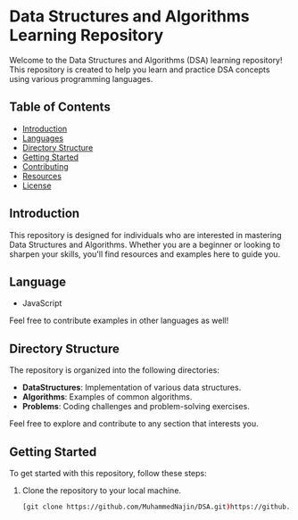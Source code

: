 # Data Structures and Algorithms Learning Repository

Welcome to the Data Structures and Algorithms (DSA) learning repository! This repository is created to help you learn and practice DSA concepts using various programming languages.

## Table of Contents

- [Introduction](#introduction)
- [Languages](#languages)
- [Directory Structure](#directory-structure)
- [Getting Started](#getting-started)
- [Contributing](#contributing)
- [Resources](#resources)
- [License](#license)

## Introduction

This repository is designed for individuals who are interested in mastering Data Structures and Algorithms. Whether you are a beginner or looking to sharpen your skills, you'll find resources and examples here to guide you.

## Language 
- JavaScript

Feel free to contribute examples in other languages as well!

## Directory Structure

The repository is organized into the following directories:

- **DataStructures**: Implementation of various data structures.
- **Algorithms**: Examples of common algorithms.
- **Problems**: Coding challenges and problem-solving exercises.

Feel free to explore and contribute to any section that interests you.

## Getting Started

To get started with this repository, follow these steps:

1. Clone the repository to your local machine.
   ```bash
   [git clone https://github.com/MuhammedNajin/DSA.git)https://github.com/MuhammedNajin/DSA.git]
